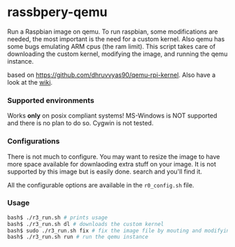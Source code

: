 # rassbpery-qemu

Run a Raspbian image on qemu. To run raspbian, some modifications are needed, the most important is the need for a custom kernel. Also qemu has some bugs emulating ARM cpus (the ram limit). This script takes care of downloading the custom kernel, modifying the image, and running the qemu instance.

based on https://github.com/dhruvvyas90/qemu-rpi-kernel. Also have a look at the [wiki](https://github.com/dhruvvyas90/qemu-rpi-kernel/wiki/Emulating-Jessie-image-with-4.1.7-kernel).

### Supported environments

Works **only** on posix compliant systems! 
MS-Windows is NOT supported and there is no plan to do so. Cygwin is not tested.

### Configurations

There is not much to configure. You may want to resize the image to have more space available for downlaoding extra stuff on your image. It is not supported by this image but is easily done. search and you'll find it.

All the configurable options are available in the `r0_config.sh` file.

### Usage

```bash
bash$ ./r3_run.sh # prints usage
bash$ ./r3_run.sh dl # downloads the custom kernel
bash$ sudo ./r3_run.sh fix # fix the image file by mouting and modifying the files
bash$ ./r3_run.sh run # run the qemu instance
```
